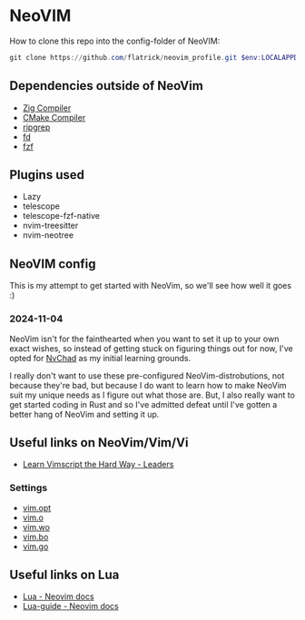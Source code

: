 # NeoVIM

How to clone this repo into the config-folder of NeoVIM:

```powershell
git clone https://github.com/flatrick/neovim_profile.git $env:LOCALAPPDATA\nvim
```


## Dependencies outside of NeoVim

- [Zig Compiler](https://ziglang.org/download/)
- [CMake Compiler](https://cmake.org/download/)
- [ripgrep](https://github.com/BurntSushi/ripgrep)
- [fd](https://github.com/sharkdp/fd)
- [fzf](https://github.com/junegunn/fzf)

## Plugins used

- Lazy
- telescope
- telescope-fzf-native
- nvim-treesitter
- nvim-neotree

## NeoVIM config

This is my attempt to get started with NeoVim, so we'll see how well it goes :)

### 2024-11-04

NeoVim isn't for the fainthearted when you want to set it up to your own exact wishes,
so instead of getting stuck on figuring things out for now, I've opted for [NvChad](https://nvchad.com/) as my initial learning grounds.

I really don't want to use these pre-configured NeoVim-distrobutions, not because they're bad, 
but because I do want to learn how to make NeoVim suit my unique needs as I figure out what those are.
But, I also really want to get started coding in Rust and so I've admitted defeat until I've gotten a better hang of NeoVim and setting it up.

## Useful links on NeoVim/Vim/Vi

- [Learn Vimscript the Hard Way - Leaders](https://learnvimscriptthehardway.stevelosh.com/chapters/06.html)

### Settings

- [vim.opt](https://neovim.io/doc/user/lua.html#vim.opt)
- [vim.o](https://neovim.io/doc/user/lua.html#vim.o)
- [vim.wo](https://neovim.io/doc/user/lua.html#vim.wo)
- [vim.bo](https://neovim.io/doc/user/lua.html#vim.bo)
- [vim.go](https://neovim.io/doc/user/lua.html#vim.go)

## Useful links on Lua

- [Lua - Neovim docs](https://neovim.io/doc/user/lua.html)
- [Lua-guide - Neovim docs](https://neovim.io/doc/user/lua-guide.html)